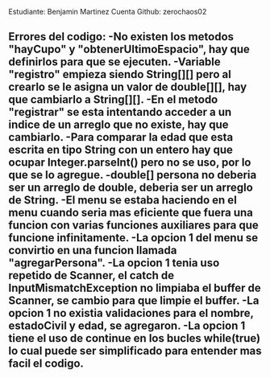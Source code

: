 Estudiante: Benjamin Martinez
Cuenta Github: zerochaos02

Errores del codigo:
-No existen los metodos "hayCupo" y "obtenerUltimoEspacio", hay que definirlos para que se ejecuten.
-Variable "registro" empieza siendo String[][] pero al crearlo se le asigna un valor de double[][], hay que cambiarlo a String[][].
-En el metodo "registrar" se esta intentando acceder a un indice de un arreglo que no existe, hay que cambiarlo.
-Para comparar la edad que esta escrita en tipo String con un entero hay que ocupar Integer.parseInt() pero no se uso, por lo que se lo agregue.
-double[] persona no deberia ser un arreglo de double, deberia ser un arreglo de String.
-El menu se estaba haciendo en el menu cuando seria mas eficiente que fuera una funcion con varias funciones auxiliares para que funcione infinitamente.
-La opcion 1 del menu se convirtio en una funcion llamada "agregarPersona".
-La opcion 1 tenia uso repetido de Scanner, el catch de InputMismatchException no limpiaba el buffer de Scanner, se cambio para que limpie el buffer.
-La opcion 1 no existia validaciones para el nombre, estadoCivil y edad, se agregaron. 
-La opcion 1 tiene el uso de continue en los bucles while(true) lo cual puede ser simplificado para entender mas facil el codigo.
-









